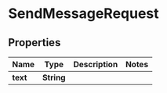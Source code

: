 
# SendMessageRequest

## Properties
Name | Type | Description | Notes
------------ | ------------- | ------------- | -------------
**text** | **String** |  | 



